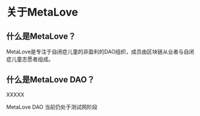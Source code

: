 # 关于MetaLove

## 什么是MetaLove？

MetaLove是专注于自闭症儿童的非盈利的DAO组织，成员由区块链从业者与自闭症儿童志愿者组成。

## 什么是MetaLove DAO？

XXXXX

MetaLove DAO 当前仍处于测试网阶段



